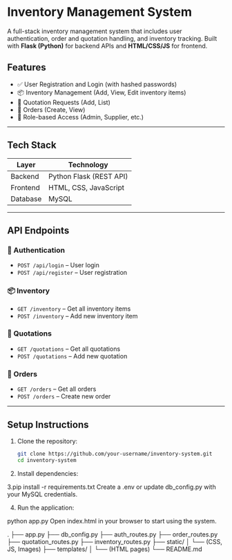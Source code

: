 # Inventory Management System

A full-stack inventory management system that includes user authentication, order and quotation handling, and inventory tracking. Built with **Flask (Python)** for backend APIs and **HTML/CSS/JS** for frontend.

## Features

- ✅ User Registration and Login (with hashed passwords)
- 📦 Inventory Management (Add, View, Edit inventory items)
- 🧾 Quotation Requests (Add, List)
- 🛒 Orders (Create, View)
- 🔐 Role-based Access (Admin, Supplier, etc.)

---

## Tech Stack

| Layer     | Technology            |
|-----------|------------------------|
| Backend   | Python Flask (REST API) |
| Frontend  | HTML, CSS, JavaScript   |
| Database  | MySQL                   |

---

## API Endpoints

### 🔐 Authentication

- `POST /api/login` – User login  
- `POST /api/register` – User registration

### 📦 Inventory

- `GET /inventory` – Get all inventory items  
- `POST /inventory` – Add new inventory item

### 🧾 Quotations

- `GET /quotations` – Get all quotations  
- `POST /quotations` – Add new quotation

### 🛒 Orders

- `GET /orders` – Get all orders  
- `POST /orders` – Create new order

---

## Setup Instructions

1. Clone the repository:
   ```bash
   git clone https://github.com/your-username/inventory-system.git
   cd inventory-system
2. Install dependencies:

3.pip install -r requirements.txt
Create a .env or update db_config.py with your MySQL credentials.

4. Run the application:

python app.py
Open index.html in your browser to start using the system.

.
├── app.py
├── db_config.py
├── auth_routes.py
├── order_routes.py
├── quotation_routes.py
├── inventory_routes.py
├── static/
│   └── (CSS, JS, Images)
├── templates/
│   └── (HTML pages)
└── README.md
